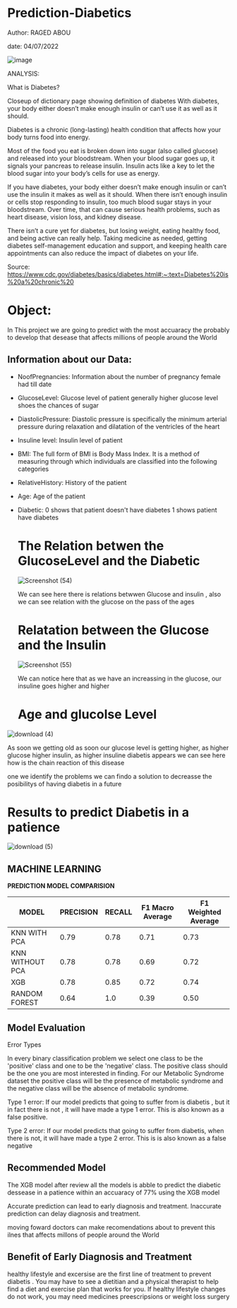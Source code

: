# Prediction-Diabetics

Author: RAGED ABOU


date: 04/07/2022


![image](https://user-images.githubusercontent.com/98135268/162464148-8089e327-6ba4-4d37-9948-68eb883e79ea.png)


ANALYSIS:

What is Diabetes?

Closeup of dictionary page showing definition of diabetes With diabetes, your body either doesn’t make enough insulin or can’t use it as well as it should.

Diabetes is a chronic (long-lasting) health condition that affects how your body turns food into energy.

Most of the food you eat is broken down into sugar (also called glucose) and released into your bloodstream. When your blood sugar goes up, it signals your pancreas to release insulin. Insulin acts like a key to let the blood sugar into your body’s cells for use as energy.

If you have diabetes, your body either doesn’t make enough insulin or can’t use the insulin it makes as well as it should. When there isn’t enough insulin or cells stop responding to insulin, too much blood sugar stays in your bloodstream. Over time, that can cause serious health problems, such as heart disease, vision loss, and kidney disease.

There isn’t a cure yet for diabetes, but losing weight, eating healthy food, and being active can really help. Taking medicine as needed, getting diabetes self-management education and support, and keeping health care appointments can also reduce the impact of diabetes on your life.

Source: https://www.cdc.gov/diabetes/basics/diabetes.html#:~:text=Diabetes%20is%20a%20chronic%20


# Object:
In This project we are going to predict with the most accuaracy the probably to develop that desease that affects millions of people around the World



## Information about our Data:

* NoofPregnancies: Information about the number of pregnancy female had till date

* GlucoseLevel: Glucose level of patient generally higher glucose level shoes the chances of sugar

* DiastolicPressure: Diastolic pressure is specifically the minimum arterial pressure during relaxation and dilatation of the ventricles of the heart

* Insuline level: Insulin level of patient

* BMI: The full form of BMI is Body Mass Index. It is a method of measuring through which individuals are classified into the following categories

* RelativeHistory: History of the patient

* Age: Age of the patient

* Diabetic: 0 shows that patient doesn't have diabetes 1 shows patient have diabetes


  # The Relation betwen the GlucoseLevel and the Diabetic
  
  
  ![Screenshot (54)](https://user-images.githubusercontent.com/98135268/162474424-7f51ff07-0bb3-4dac-a5b6-a18f638d23f7.png)
  
  
  We can see here there is relations betwwen Glucose and insulin , also we can see relation with the glucose on the pass of the ages
  
  # Relatation between the Glucose and the Insulin
  
  ![Screenshot (55)](https://user-images.githubusercontent.com/98135268/162475310-59616d18-91f3-412e-a7a5-83e55060ebf5.png)
  
  We can notice here that as we have an increassing in the glucose, our insuline goes higher and higher
  
  
  # Age and glucolse Level

![download (4)](https://user-images.githubusercontent.com/98135268/162475798-d5f8541c-ffee-4c92-9c68-9e2a17bc74c1.png)

As soon we getting old as soon our glucose level is getting higher, as higher glucose higher insulin, as higher insuline diabetis appears
we can see here how is the chain reaction of this disease 

one we identify the problems we can findo a solution to decreasse the posibilitys of having diabetis in a future 

 # Results to predict Diabetis in a patience
 
 ![download (5)](https://user-images.githubusercontent.com/98135268/162476531-80ec92ad-8933-493f-afe9-0571340459cf.png)
 

## MACHINE LEARNING

**PREDICTION MODEL COMPARISION**

| MODEL       |  PRECISION | RECALL | F1 Macro Average| F1 Weighted Average |
| ----------- |  ----------- | ----------- | ----------- | ----------- |
| KNN WITH PCA | 0.79 | 0.78 | 0.71 | 0.73 |
| KNN WITHOUT PCA |  0.78 | 0.78  | 0.69 | 0.72 |
| XGB | 0.78 | 0.85 | 0.72 | 0.74 |
| RANDOM FOREST | 0.64 | 1.0 | 0.39 | 0.50 |


## Model Evaluation
Error Types

In every binary classification problem we select one class to be the 'positive' class and one to be the 'negative' class. The positive class should be the one you are most interested in finding. For our Metabolic Syndrome dataset the positive class will be the presence of metabolic syndrome and the negative class will be the absence of metabolic syndrome.

Type 1 error: If our model predicts that going to suffer from  is diabetis , but it in fact there is not , it will have made a type 1 error. This is also known as a false positive.

Type 2 error: If our model predicts that going to suffer from diabetis, when there is not, it will have made a type 2 error. This is is also known as a false negative

## Recommended Model

 The XGB model after review all the models is abble to predict the diabetic dessease in a patience within an accuaracy of 77% 
using the XGB model

Accurate prediction can lead to early diagnosis and treatment. Inaccurate prediction can delay diagnosis and treatment.

moving foward doctors can make recomendations about to prevent this ilnes that affects millons of people around the World


## Benefit of Early Diagnosis and Treatment
  
 healthy lifestyle and excersise are the first line of treatment to prevent diabetis . You may have to see a dietitian and a physical therapist to help find a diet and exercise plan that works for you. If healthy lifestyle changes do not work, you may need medicines preescripsions or weight loss surgery

 
